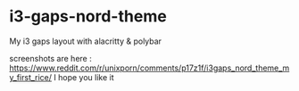 # i3-gaps-nord-theme
My i3 gaps layout with alacritty &amp; polybar

screenshots are here : https://www.reddit.com/r/unixporn/comments/p17z1f/i3gaps_nord_theme_my_first_rice/
I hope you like it 
